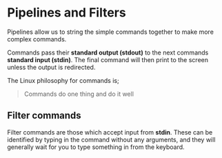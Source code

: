 # Pipelines and Filters

Pipelines allow us to string the simple commands together to make more complex commands.

Commands pass their **standard output (stdout)** to the next commands **standard input (stdin)**.  The final command will then print to the screen unless the output is redirected.

The Linux philosophy for commands is;

> Commands do one thing and do it well

## Filter commands

Filter commands are those which accept input from **stdin**.  These can be identified by typing in the command without any arguments, and they will generally wait for you to type something in from the keyboard.

